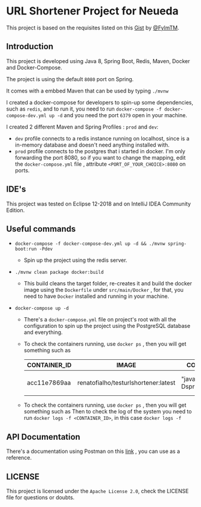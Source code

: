 # URL Shortener Project for Neueda

This project is based on the requisites listed on this [Gist](https://gist.github.com/FylmTM/e3c4e5f337a176e94d6dd51703068925) by [@FylmTM](https://github.com/FylmTM).

## Introduction

This project is developed using Java 8, Spring Boot, Redis, Maven, Docker and Docker-Compose.

The project is using the default ``8080`` port on Spring.

It comes with a embbed Maven that can be used by typing ``./mvnw``

I created a docker-compose for developers to spin-up some dependencies, such as ``redis``, and to run it, you need to run ``docker-compose -f docker-compose-dev.yml up -d`` and you need the port ``6379`` open in your machine.

I created 2 different Maven and Spring Profiles : ``prod`` and ``dev``:

- ``dev`` profile connects to a redis instance running on localhost, since is a in-memory database and doesn't need anything installed with.
- ``prod`` profile connects to the postgres that i started in docker. I'm only forwarding the port 8080, so if you want to change the mapping, edit the ``docker-compose.yml`` file , attribute ``<PORT_OF_YOUR_CHOICE>:8080`` on ports.
  

## IDE's

This project was tested on Eclipse 12-2018 and on IntelliJ IDEA Community Edition.

## Useful commands

- ``docker-compose -f docker-compose-dev.yml up -d && ./mvnw spring-boot:run -Pdev``
  - Spin up the project using the redis server.

- ``./mvnw clean package docker:build``
  - This build cleans the target folder, re-creates it and build the docker image using the ``Dockerfile`` under ``src/main/Docker`` , for that, you need to have ``Docker`` installed and running in your machine.

- ``docker-compose up -d``
  - There's a ``docker-compose.yml`` file on project's root with all the configuration to spin up the project using the PostgreSQL database and everything.
  - To check the containers running, use ``docker ps`` , then you will get something such as
  
    | CONTAINER_ID 	| IMAGE                                	| COMMAND                	| CREATED        	| STATUS        	| PORTS                  	| NAMES                                   	|
    |--------------	|--------------------------------------	|------------------------	|----------------	|---------------	|------------------------	|-----------------------------------------	|
    | acc11e7869aa 	| renatofialho/testurlshortener:latest 	| "java -Dspring.profi…" 	| 18 minutes ago 	| Up 18 minutes 	| 0.0.0.0:8080->8080/tcp 	| urlshortener_url-shortener_1            	|
    
  - To check the containers running, use ``docker ps`` , then you will get something such as
    Then to check the log of the system you need to run ``docker logs -f <CONTAINER_ID>``, in this case ``docker logs -f ``


## API Documentation

There's a documentation using Postman on this [link](https://documenter.getpostman.com/view/2904938/RzteSCZJ) , you can use as a reference.

## LICENSE

This project is licensed under the ``Apache License 2.0``, check the LICENSE file for questions or doubts.